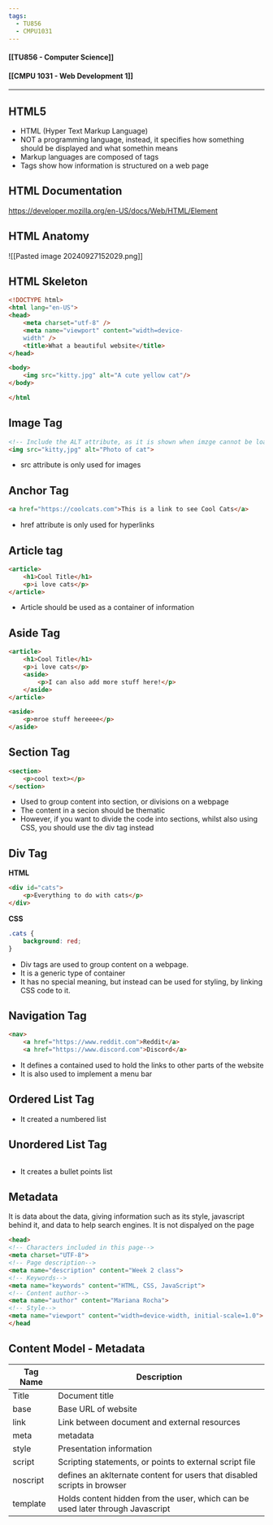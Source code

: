 ```yaml
---
tags:
  - TU856
  - CMPU1031
---
```

#### [[TU856 - Computer Science]]
#### [[CMPU 1031 - Web Development 1]]

---

## HTML5
- HTML (Hyper Text Markup Language)
- NOT a programming language, instead, it specifies how something should be displayed and what somethin means
- Markup languages are composed of tags
- Tags show how information is structured on a web page

## HTML Documentation
https://developer.mozilla.org/en-US/docs/Web/HTML/Element

## HTML Anatomy

![[Pasted image 20240927152029.png]]

## HTML Skeleton

``` html
<!DOCTYPE html>  
<html lang="en-US">  
<head>  
	<meta charset="utf-8" />  
	<meta name="viewport" content="width=device-  
	width" />  
	<title>What a beautiful website</title>
</head>  

<body>  
	<img src="kitty.jpg" alt="A cute yellow cat"/>  
</body>  

</html
```


## Image Tag
``` html
<!-- Include the ALT attribute, as it is shown when imzge cannot be loaded. It can also be read by people using screen reader-->
<img src="kitty,jpg" alt="Photo of cat">
```
- src attribute is only used for images

## Anchor Tag
``` html
<a href="https://coolcats.com">This is a link to see Cool Cats</a>
```

- href attribute is only used for hyperlinks

## Article tag
``` html
<article>
	<h1>Cool Title</h1>
	<p>i love cats</p>
</article>
```
- Article should be used as a container of information

## Aside Tag
``` html
<article>
	<h1>Cool Title</h1>
	<p>i love cats</p>
	<aside>
		<p>I can also add more stuff here!</p>
	</aside>
</article>

<aside>
	<p>mroe stuff hereeee</p>
</aside>

```

## Section Tag
``` html
<section>
	<p>cool text></p>
</section>
```

- Used to group content into section, or divisions on a webpage
- The content in a secion should be thematic
- However, if you want to divide the code into sections, whilst also using CSS, you should use the div tag instead

## Div Tag

**HTML**
``` html
<div id="cats">
	<p>Everything to do with cats</p>
</div>
```


**CSS**
``` css
.cats {
	background: red;
}
```

- Div tags are used to group content on a webpage.
- It is a generic type of container
- It has no special meaning, but instead can be used for styling, by linking CSS code to it.

## Navigation Tag
``` html
<nav>
	<a href="https://www.reddit.com">Reddit</a>
	<a href="https://www.discord.com">Discord</a>
```

- It defines a contained used to hold the links to other parts of the website
- It is also used to implement a menu bar

## Ordered List Tag

- It created a numbered list

## Unordered List Tag
``` html

```
- It creates a bullet points list

## Metadata
It is data about the data, giving information such as its style, javascript behind it, and data to help search engines.
It is not dispalyed on the page

``` html
<head>  
<!-- Characters included in this page-->  
<meta charset="UTF-8">  
<!-- Page description-->  
<meta name="description" content="Week 2 class">  
<!-- Keywords-->  
<meta name="keywords" content="HTML, CSS, JavaScript">  
<!-- Content author-->  
<meta name="author" content="Mariana Rocha">  
<!-- Style-->  
<meta name="viewport" content="width=device-width, initial-scale=1.0">  
</head
```

## Content Model - Metadata

| Tag Name | Description                                                                    |
| -------- | ------------------------------------------------------------------------------ |
| Title    | Document title                                                                 |
| base     | Base URL of website                                                            |
| link     | Link between document and external resources                                   |
| meta     | metadata                                                                       |
| style    | Presentation information                                                       |
| script   | Scripting statements, or points to external script file                        |
| noscript | defines an aklternate content for users that disabled scripts in browser       |
| template | Holds content hidden from the user, which can be used later through Javascript |

